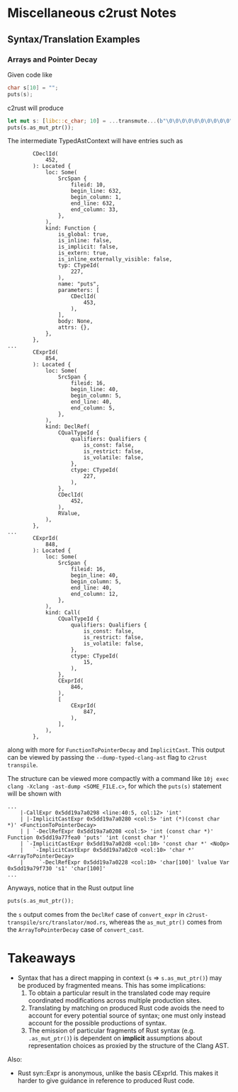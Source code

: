 # Miscellaneous c2rust Notes

## Syntax/Translation Examples

### Arrays and Pointer Decay

Given code like

```c
char s[10] = "";
puts(s);
```

c2rust will produce

```rs
let mut s: [libc::c_char; 10] = ...transmute...(b"\0\0\0\0\0\0\0\0\0\0");
puts(s.as_mut_ptr());
```

The intermediate TypedAstContext will have entries such as

```
        CDeclId(
            452,
        ): Located {
            loc: Some(
                SrcSpan {
                    fileid: 10,
                    begin_line: 632,
                    begin_column: 1,
                    end_line: 632,
                    end_column: 33,
                },
            ),
            kind: Function {
                is_global: true,
                is_inline: false,
                is_implicit: false,
                is_extern: true,
                is_inline_externally_visible: false,
                typ: CTypeId(
                    227,
                ),
                name: "puts",
                parameters: [
                    CDeclId(
                        453,
                    ),
                ],
                body: None,
                attrs: {},
            },
        },
...
        CExprId(
            854,
        ): Located {
            loc: Some(
                SrcSpan {
                    fileid: 16,
                    begin_line: 40,
                    begin_column: 5,
                    end_line: 40,
                    end_column: 5,
                },
            ),
            kind: DeclRef(
                CQualTypeId {
                    qualifiers: Qualifiers {
                        is_const: false,
                        is_restrict: false,
                        is_volatile: false,
                    },
                    ctype: CTypeId(
                        227,
                    ),
                },
                CDeclId(
                    452,
                ),
                RValue,
            ),
        },
...
        CExprId(
            848,
        ): Located {
            loc: Some(
                SrcSpan {
                    fileid: 16,
                    begin_line: 40,
                    begin_column: 5,
                    end_line: 40,
                    end_column: 12,
                },
            ),
            kind: Call(
                CQualTypeId {
                    qualifiers: Qualifiers {
                        is_const: false,
                        is_restrict: false,
                        is_volatile: false,
                    },
                    ctype: CTypeId(
                        15,
                    ),
                },
                CExprId(
                    846,
                ),
                [
                    CExprId(
                        847,
                    ),
                ],
            ),
        },

```

along with more for `FunctionToPointerDecay` and `ImplicitCast`. This output can be viewed by passing the `--dump-typed-clang-ast` flag to `c2rust transpile`.

The structure can be viewed more compactly with a command like `10j exec clang -Xclang -ast-dump <SOME_FILE.c>`, for which the `puts(s)` statement will be shown with

```
...
    |-CallExpr 0x5dd19a7a0298 <line:40:5, col:12> 'int'
    | |-ImplicitCastExpr 0x5dd19a7a0280 <col:5> 'int (*)(const char *)' <FunctionToPointerDecay>
    | | `-DeclRefExpr 0x5dd19a7a0208 <col:5> 'int (const char *)' Function 0x5dd19a77fea0 'puts' 'int (const char *)'
    | `-ImplicitCastExpr 0x5dd19a7a02d8 <col:10> 'const char *' <NoOp>
    |   `-ImplicitCastExpr 0x5dd19a7a02c0 <col:10> 'char *' <ArrayToPointerDecay>
    |     `-DeclRefExpr 0x5dd19a7a0228 <col:10> 'char[100]' lvalue Var 0x5dd19a79f730 's1' 'char[100]'
...
```

Anyways, notice that in the Rust output line

```rs
puts(s.as_mut_ptr());
```

the `s` output comes from the `DeclRef` case of `convert_expr` in `c2rust-transpile/src/translator/mod.rs`, whereas
the `as_mut_ptr()` comes from the `ArrayToPointerDecay` case of `convert_cast`.


# Takeaways

- Syntax that has a direct mapping in context (`s` => `s.as_mut_ptr()`) may be produced by fragmented means.
  This has some implications:
  1. To obtain a particular result in the translated code may require coordinated modifications across multiple production sites.
  1. Translating by matching on produced Rust code avoids the need to account for every potential source of syntax; one must only
     instead account for the possible productions of syntax.
  1. The emission of particular fragments of Rust syntax (e.g. `.as_mut_ptr()`) is dependent on **implicit** assumptions about
     representation choices as proxied by the structure of the Clang AST. 

Also:
  - Rust syn::Expr is anonymous, unlike the basis CExprId. This makes it harder to give guidance in reference to produced Rust code.
